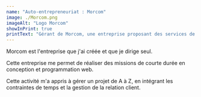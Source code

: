 ```yaml
---
name: "Auto-entrepreneuriat : Morcom"
image: ./Morcom.png
imageAlt: "Logo Morcom"
showInPrint: true
printText: "Gérant de Morcom, une entreprise proposant des services de conception et de programmation web. Gestion de projets de A à Z, de la planification au respect des délais, jusqu'à la relation client."
---
```


Morcom est l'entreprise que j'ai créée et que je dirige seul.

Cette entreprise me permet de réaliser des missions de courte durée en conception et programmation web.

Cette activité m'a appris à gérer un projet de A à Z, en intégrant les contraintes de temps et la gestion de la relation client.
